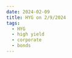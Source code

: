 ```yaml
---
date: 2024-02-09
title: HYG on 2/9/2024
tags: 
  - HYG
  - high yield
  - corporate
  - bonds
---
```

<div class="post">
<snapshot-grid 
    :reports="['2024/02/08/CTA/HYG', '2024/02/09/CTA/HYG', '2024/02/09/MTP/HYG']"
    chart="2024/02/09/Chart/HYG"
/>
<p>

</p>
<p>

</p>
</div>